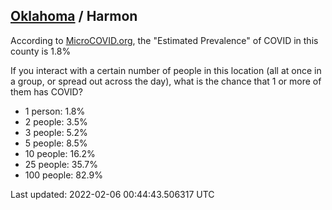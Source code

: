 
## [Oklahoma](/united-states/oklahoma) / Harmon

According to [MicroCOVID.org](http://microcovid.org),
the "Estimated Prevalence" of COVID in this county is 1.8%

If you interact with a certain number of people in this location
(all at once in a group, or spread out across the day), what is the chance that
1 or more of them has COVID?

- 1 person: 1.8%
- 2 people: 3.5%
- 3 people: 5.2%
- 5 people: 8.5%
- 10 people: 16.2%
- 25 people: 35.7%
- 100 people: 82.9%

Last updated: 2022-02-06 00:44:43.506317 UTC
